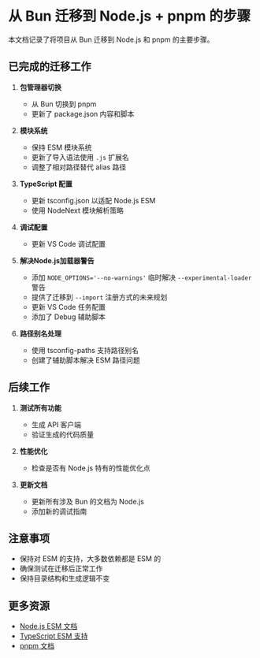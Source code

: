 # 从 Bun 迁移到 Node.js + pnpm 的步骤

本文档记录了将项目从 Bun 迁移到 Node.js 和 pnpm 的主要步骤。

## 已完成的迁移工作

1. **包管理器切换**
   - 从 Bun 切换到 pnpm
   - 更新了 package.json 内容和脚本

2. **模块系统**
   - 保持 ESM 模块系统
   - 更新了导入语法使用 `.js` 扩展名
   - 调整了相对路径替代 alias 路径

3. **TypeScript 配置**
   - 更新 tsconfig.json 以适配 Node.js ESM
   - 使用 NodeNext 模块解析策略

4. **调试配置**
   - 更新 VS Code 调试配置
   
5. **解决Node.js加载器警告**
   - 添加 `NODE_OPTIONS='--no-warnings'` 临时解决 `--experimental-loader` 警告
   - 提供了迁移到 `--import` 注册方式的未来规划
   - 更新 VS Code 任务配置
   - 添加了 Debug 辅助脚本

5. **路径别名处理**
   - 使用 tsconfig-paths 支持路径别名
   - 创建了辅助脚本解决 ESM 路径问题

## 后续工作

1. **测试所有功能**
   - 生成 API 客户端
   - 验证生成的代码质量

2. **性能优化**
   - 检查是否有 Node.js 特有的性能优化点

3. **更新文档**
   - 更新所有涉及 Bun 的文档为 Node.js
   - 添加新的调试指南

## 注意事项

- 保持对 ESM 的支持，大多数依赖都是 ESM 的
- 确保测试在迁移后正常工作
- 保持目录结构和生成逻辑不变

## 更多资源

- [Node.js ESM 文档](https://nodejs.org/api/esm.html)
- [TypeScript ESM 支持](https://www.typescriptlang.org/docs/handbook/esm-node.html)
- [pnpm 文档](https://pnpm.io/)

